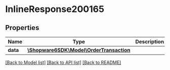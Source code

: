 # InlineResponse200165

## Properties
Name | Type | Description | Notes
------------ | ------------- | ------------- | -------------
**data** | [**\Shopware6SDK\Model\OrderTransaction**](OrderTransaction.md) |  | [optional] 

[[Back to Model list]](../../README.md#documentation-for-models) [[Back to API list]](../../README.md#documentation-for-api-endpoints) [[Back to README]](../../README.md)

